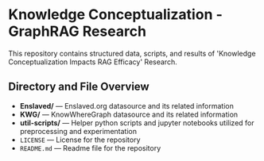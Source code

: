 # Knowledge Conceptualization - GraphRAG Research
This repository contains structured data, scripts, and results of 'Knowledge Conceptualization Impacts RAG
Efficacy' Research.

## Directory and File Overview

* **Enslaved/** — Enslaved.org datasource and its related information
* **KWG/** — KnowWhereGraph datasource and its related information
* **util-scripts/** — Helper python scripts and jupyter notebooks utilized for preprocessing and experimentation
* `LICENSE` — License for the repository
* `README.md` — Readme file for the repository

